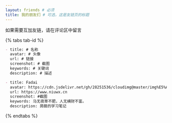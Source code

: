 ```yaml
---
layout: friends # 必须
title: 我的朋友们 # 可选，这是友链页的标题
---
```


如果需要互加友链，请在评论区中留言

<!-- more -->

{% tabs tab-id %}

<!-- tab 提交格式 -->

```md
- title: # 名称
  avatar: # 头像
  url: # 链接
  screenshot: # 截图
  keywords: # 关键词
  description: # 描述
```

<!-- endtab -->


<!-- tab 本站信息 -->

```md
- title: Fadai
  avatar: https://cdn.jsdelivr.net/gh/28251536/cloudimg@master/img%E5%A4%B4%E5%83%8F.png
  url: https://www.niuwx.cn
  screenshot: #截图
  keywords: 马无夜草不肥，人无横财不富。
  description: 蒟蒻的学习笔记
```

<!-- endtab -->


{% endtabs %}

